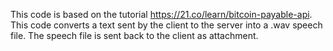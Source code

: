 This code is based on the tutorial https://21.co/learn/bitcoin-payable-api. This code converts a text sent by the client to the server into a .wav speech file. The speech file is sent back to the client as attachment.
